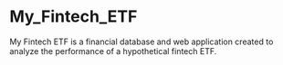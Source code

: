 # My_Fintech_ETF
My Fintech ETF is a financial database and web application created to analyze the performance of a hypothetical fintech ETF.
